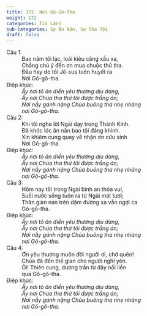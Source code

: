 ```yaml
---
title: 172. Nơi Gô-Gô-Tha
weight: 172
categories: Tin Lành
sub-categories: Sự Ăn Năn, Sự Tha Tội
draft: false
---
```

<dl><dt>Câu 1:</dt><dd data-verse="1">Bao năm tôi lạc, loài kiêu căng xấu xa, <br/>Chẳng chú ý đến ơn mua chuộc thứ tha. <br/>Đâu hay do tôi Jê-sus tuôn huyết ra <br/>Nơi Gô-gô-tha. </dd><dt>Điệp khúc:</dt><dd data-chorus="1"><em>Ấy nơi tỏ ân điển yêu thương dịu dàng, <br/>Ấy nơi Chúa tha thứ tôi được trắng án; <br/>Nơi nầy gánh nặng Chúa buông tha nhẹ nhàng <br/>nơi Gô-gô-tha. </em></dd><dt>Câu 2:</dt><dd data-verse="2">Khi tôi nghe lời Ngài dạy trong Thánh Kinh. <br/>Đã khóc lóc ăn năn bao tội đáng khinh. <br/>Xin khiêm cung quay về nhận ơn cứu sinh <br/>Nơi Gô-gô-tha. </dd><dt>Điệp khúc:</dt><dd data-chorus="1"><em>Ấy nơi tỏ ân điển yêu thương dịu dàng, <br/>Ấy nơi Chúa tha thứ tôi được trắng án; <br/>Nơi nầy gánh nặng Chúa buông tha nhẹ nhàng <br/>nơi Gô-gô-tha. </em></dd><dt>Câu 3:</dt><dd data-verse="3">Hôm nay tôi trong Ngài bình an thỏa vui, <br/>Suối nước sống tuôn ra từ Ngài mát tươi; <br/>Thân gian nan trên dặm đường xa vẫn ngợi ca <br/>Gô-gô-tha. </dd><dt>Điệp khúc:</dt><dd data-chorus="1"><em>Ấy nơi tỏ ân điển yêu thương dịu dàng, <br/>Ấy nơi Chúa tha thứ tôi được trắng án; <br/>Nơi nầy gánh nặng Chúa buông tha nhẹ nhàng <br/>nơi Gô-gô-tha. </em></dd><dt>Câu 4:</dt><dd data-verse="4">Ơn yêu thương muôn đời người ơi, chớ quên! <br/>Chúa đã đến thế gian cho người nghỉ yên. <br/>Ôi! Thiên cung, dương trần từ đây nối liền <br/>qua Gô-gô-tha. </dd><dt>Điệp khúc:</dt><dd data-chorus="1"><em>Ấy nơi tỏ ân điển yêu thương dịu dàng, <br/>Ấy nơi Chúa tha thứ tôi được trắng án; <br/>Nơi nầy gánh nặng Chúa buông tha nhẹ nhàng <br/>nơi Gô-gô-tha. </em></dd></dl>